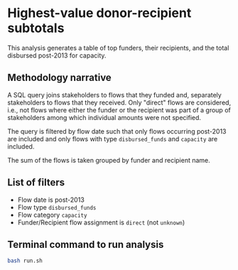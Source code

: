 # Highest-value donor-recipient subtotals
This analysis generates a table of top funders, their recipients, and the total disbursed post-2013 for capacity.

## Methodology narrative
A SQL query joins stakeholders to flows that they funded and, separately stakeholders to flows that they received. Only "direct" flows are considered, i.e., not flows where either the funder or the recipient was part of a group of stakeholders among which individual amounts were not specified.

The query is filtered by flow date such that only flows occurring post-2013 are included and only flows with type `disbursed_funds` and `capacity` are included.

The sum of the flows is taken grouped by funder and recipient name.

## List of filters
- Flow date is post-2013
- Flow type `disbursed_funds`
- Flow category `capacity`
- Funder/Recipient flow assignment is `direct` (not `unknown`)

## Terminal command to run analysis
```bash
bash run.sh
```